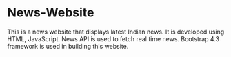 # News-Website

This is a news website that displays latest Indian news. It is developed using HTML, JavaScript. News API is used to fetch real time news. Bootstrap 4.3 framework is used in building this website. 
